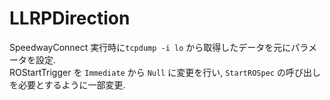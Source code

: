 # LLRPDirection
SpeedwayConnect 実行時に`tcpdump -i lo` から取得したデータを元にパラメータを設定.  
ROStartTrigger を `Immediate` から `Null` に変更を行い, `StartROSpec` の呼び出しを必要とするように一部変更.
